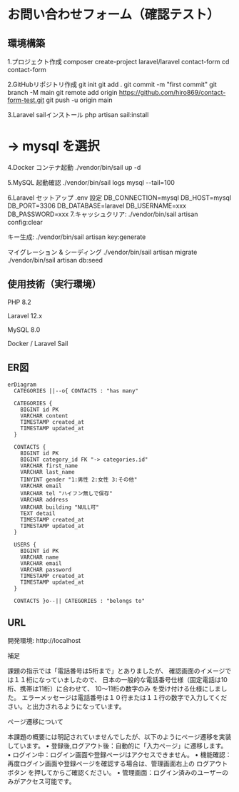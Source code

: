 # お問い合わせフォーム（確認テスト）

## 環境構築
1.プロジェクト作成
composer create-project laravel/laravel contact-form
cd contact-form

2.GitHubリポジトリ作成
git init
git add .
git commit -m "first commit"
git branch -M main
git remote add origin https://github.com/hiro869/contact-form-test.git
git push -u origin main

3.Laravel sailインストール
php artisan sail:install
# → mysql を選択

4.Docker コンテナ起動
./vendor/bin/sail up -d

5.MySQL 起動確認
./vendor/bin/sail logs mysql --tail=100

6.Laravel セットアップ
.env 設定
DB_CONNECTION=mysql
DB_HOST=mysql
DB_PORT=3306
DB_DATABASE=laravel
DB_USERNAME=xxx
DB_PASSWORD=xxx
7.キャッシュクリア: ./vendor/bin/sail artisan config:clear

キー生成: ./vendor/bin/sail artisan key:generate

マイグレーション & シーディング
./vendor/bin/sail artisan migrate
./vendor/bin/sail artisan db:seed

## 使用技術（実行環境）

PHP 8.2

Laravel 12.x

MySQL 8.0

Docker / Laravel Sail

## ER図

```mermaid
erDiagram
  CATEGORIES ||--o{ CONTACTS : "has many"

  CATEGORIES {
    BIGINT id PK
    VARCHAR content
    TIMESTAMP created_at
    TIMESTAMP updated_at
  }

  CONTACTS {
    BIGINT id PK
    BIGINT category_id FK "-> categories.id"
    VARCHAR first_name
    VARCHAR last_name
    TINYINT gender "1:男性 2:女性 3:その他"
    VARCHAR email
    VARCHAR tel "ハイフン無しで保存"
    VARCHAR address
    VARCHAR building "NULL可"
    TEXT detail
    TIMESTAMP created_at
    TIMESTAMP updated_at
  }

  USERS {
    BIGINT id PK
    VARCHAR name
    VARCHAR email
    VARCHAR password
    TIMESTAMP created_at
    TIMESTAMP updated_at
  }

  CONTACTS }o--|| CATEGORIES : "belongs to"
```
## URL

開発環境: http://localhost

補足

課題の指示では「電話番号は5桁まで」とありましたが、
確認画面のイメージでは１１桁になっていましたので、
日本の一般的な電話番号仕様（固定電話は10桁、携帯は11桁）に合わせて、
10〜11桁の数字のみ を受け付ける仕様にしました。
エラーメッセージは電話番号は１０行または１１行の数字で入力してください。と出力されるようになっています。


ページ遷移について

本課題の概要には明記されていませんでしたが、以下のようにページ遷移を実装しています。
	•	登録後,ログアウト後：自動的に「入力ページ」に遷移します。
	•	ログイン中：ログイン画面や登録ページはアクセスできません。
	•	機能確認：再度ログイン画面や登録ページを確認する場合は、管理画面右上の ログアウトボタン を押してからご確認ください。
	•	管理画面：ログイン済みのユーザーのみがアクセス可能です。

